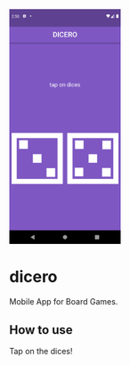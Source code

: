 <img src="./images/banner.png" alt="banner" width="200"/> 

# dicero 

Mobile App for Board Games. 

## How to use 

Tap on the dices!

